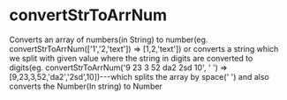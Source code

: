 # convertStrToArrNum
Converts an array of numbers(in String) to number(eg. convertStrToArrNum(['1','2,'text']) => [1,2,'text']) or converts a string which we split with given value where the string in digits are converted to digits(eg. convertStrToArrNum('9 23 3 52 da2 2sd 10', ' ') => [9,23,3,52,'da2','2sd',10])---which splits the array by space(' ') and also converts the Number(In string) to Number
